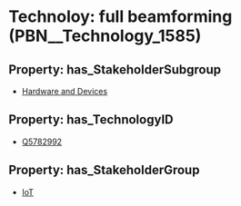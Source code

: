 # Technoloy: __full beamforming__ (PBN__Technology_1585)

## Property: has_StakeholderSubgroup

* [Hardware and Devices](PBN__TechSubgroup_117)

## Property: has_TechnologyID

* [Q5782992](Q5782992)

## Property: has_StakeholderGroup

* [IoT](PBN__TechGroup_16)

